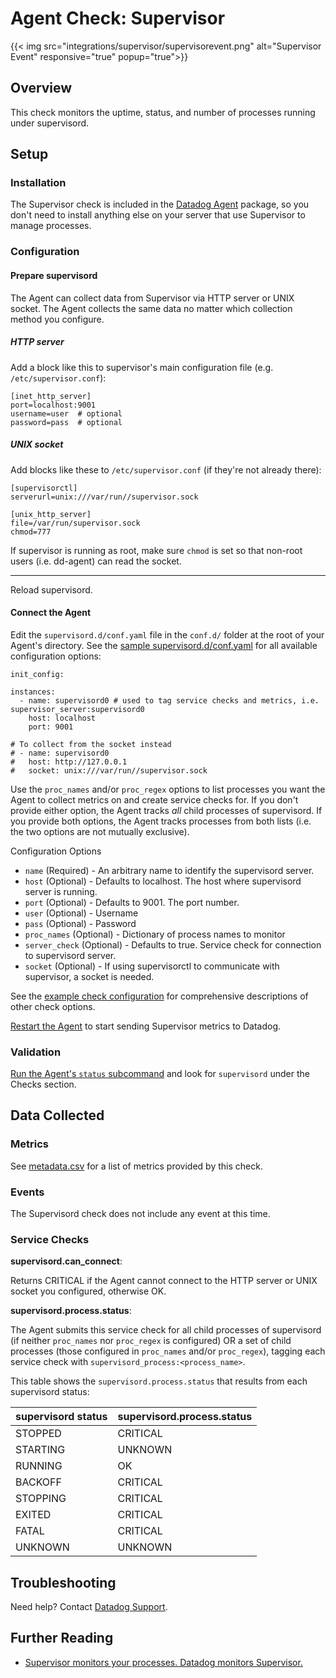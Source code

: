 # Agent Check: Supervisor
{{< img src="integrations/supervisor/supervisorevent.png" alt="Supervisor Event" responsive="true" popup="true">}}
## Overview

This check monitors the uptime, status, and number of processes running under supervisord.

## Setup
### Installation

The Supervisor check is included in the [Datadog Agent][1] package, so you don't need to install anything else on your server that use Supervisor to manage processes.

### Configuration
#### Prepare supervisord

The Agent can collect data from Supervisor via HTTP server or UNIX socket. The Agent collects the same data no matter which collection method you configure.

##### HTTP server

Add a block like this to supervisor's main configuration file (e.g. `/etc/supervisor.conf`):

```
[inet_http_server]
port=localhost:9001
username=user  # optional
password=pass  # optional
```

##### UNIX socket

Add blocks like these to `/etc/supervisor.conf` (if they're not already there):

```
[supervisorctl]
serverurl=unix:///var/run//supervisor.sock

[unix_http_server]
file=/var/run/supervisor.sock
chmod=777
```

If supervisor is running as root, make sure `chmod` is set so that non-root users (i.e. dd-agent) can read the socket.

---

Reload supervisord.

#### Connect the Agent

Edit the `supervisord.d/conf.yaml` file in the `conf.d/` folder at the root of your Agent's directory. See the [sample supervisord.d/conf.yaml][2] for all available configuration options:

```
init_config:

instances:
  - name: supervisord0 # used to tag service checks and metrics, i.e. supervisor_server:supervisord0
    host: localhost
    port: 9001

# To collect from the socket instead
# - name: supervisord0
#   host: http://127.0.0.1
#   socket: unix:///var/run//supervisor.sock
```

Use the `proc_names` and/or `proc_regex` options to list processes you want the Agent to collect metrics on and create service checks for. If you don't provide either option, the Agent tracks _all_ child processes of supervisord. If you provide both options, the Agent tracks processes from both lists (i.e. the two options are not mutually exclusive).

Configuration Options

* `name` (Required) - An arbitrary name to identify the supervisord server.
* `host` (Optional) - Defaults to localhost. The host where supervisord server is running.
* `port` (Optional) - Defaults to 9001. The port number.
* `user` (Optional) - Username
* `pass` (Optional) - Password
* `proc_names` (Optional) - Dictionary of process names to monitor
* `server_check` (Optional) - Defaults to true. Service check for connection to supervisord server.
* `socket` (Optional) - If using supervisorctl to communicate with supervisor, a socket is needed.

See the [example check configuration][2] for comprehensive descriptions of other check options.

[Restart the Agent][3] to start sending Supervisor metrics to Datadog.

### Validation

[Run the Agent's `status` subcommand][4] and look for `supervisord` under the Checks section.

## Data Collected
### Metrics

See [metadata.csv][5] for a list of metrics provided by this check.

### Events
The Supervisord check does not include any event at this time.

### Service Checks

**supervisord.can_connect**:

Returns CRITICAL if the Agent cannot connect to the HTTP server or UNIX socket you configured, otherwise OK.

**supervisord.process.status**:

The Agent submits this service check for all child processes of supervisord (if neither `proc_names` nor `proc_regex` is configured) OR a set of child processes (those configured in `proc_names` and/or `proc_regex`), tagging each service check with `supervisord_process:<process_name>`.

This table shows the `supervisord.process.status` that results from each supervisord status:

|supervisord status|supervisord.process.status|
|---|---|
|STOPPED|CRITICAL|
|STARTING|UNKNOWN|
|RUNNING|OK|
|BACKOFF|CRITICAL|
|STOPPING|CRITICAL|
|EXITED|CRITICAL|
|FATAL|CRITICAL|
|UNKNOWN|UNKNOWN|

## Troubleshooting
Need help? Contact [Datadog Support][6].

## Further Reading

* [Supervisor monitors your processes. Datadog monitors Supervisor.][7]


[1]: https://app.datadoghq.com/account/settings#agent
[2]: https://github.com/DataDog/integrations-core/blob/master/supervisord/conf.yaml.example
[3]: https://docs.datadoghq.com/agent/faq/agent-commands/#start-stop-restart-the-agent
[4]: https://docs.datadoghq.com/agent/faq/agent-commands/#agent-status-and-information
[5]: https://github.com/DataDog/integrations-core/blob/master/supervisord/metadata.csv
[6]: http://docs.datadoghq.com/help/
[7]: https://www.datadoghq.com/blog/supervisor-monitors-your-processes-datadog-monitors-supervisor/
